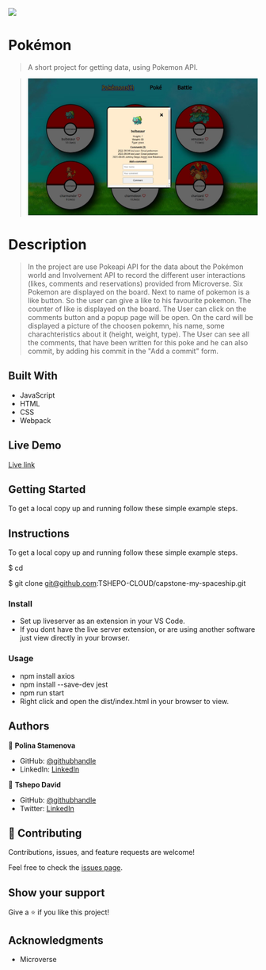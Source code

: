 ![](https://img.shields.io/badge/myapp-blueviolet)

# Pokémon

> A short project for getting data, using Pokemon API.

> ![screenshot](./assets/pokemon-screenshoot.JPG)

# Description

> In the project are use Pokeapi API for the data about the Pokémon world and Involvement API to record the different user interactions (likes, comments and reservations) provided from Microverse.
> Six Pokemon are displayed on the board.
> Next to name of pokemon is a like button. So the user can give a like to his favourite pokemon.
> The counter of like is displayed on the board.
> The User can click on the comments button and a popup page will be open. On the card will be displayed a picture of the choosen pokemn, his name, some charachteristics about it (height, weight, type).
> The User can see all the comments, that have been written for this poke and he can also commit, by adding his commit in the "Add a commit" form.

## Built With

- JavaScript
- HTML
- CSS
- Webpack

## Live Demo

[Live link](https://tshepo-cloud.github.io/capstone-my-spaceship/)

## Getting Started

To get a local copy up and running follow these simple example steps.

## Instructions

To get a local copy up and running follow these simple example steps.

$ cd <folder>

$ git clone git@github.com:TSHEPO-CLOUD/capstone-my-spaceship.git

### Install

- Set up liveserver as an extension in your VS Code.
- If you dont have the live server extension, or are using another software just view directly in your browser.

### Usage

- npm install axios
- npm install --save-dev jest
- npm run start
- Right click and open the dist/index.html in your browser to view.

## Authors

👤 **Polina Stamenova**

- GitHub: [@githubhandle](https://github.com/PolinaStamenova)
- LinkedIn: [LinkedIn](https://www.linkedin.com/in/polina-stamenova-a60766112/)

👤 **Tshepo David**

- GitHub: [@githubhandle](https://github.com/TSHEPO-CLOUD)
- Twitter: [LinkedIn](https://twitter.com/tshepomolefem)

## 🤝 Contributing

Contributions, issues, and feature requests are welcome!

Feel free to check the [issues page](https://github.com/TSHEPO-CLOUD/capstone-my-spaceship/issues).

## Show your support

Give a ⭐️ if you like this project!

## Acknowledgments

- Microverse
